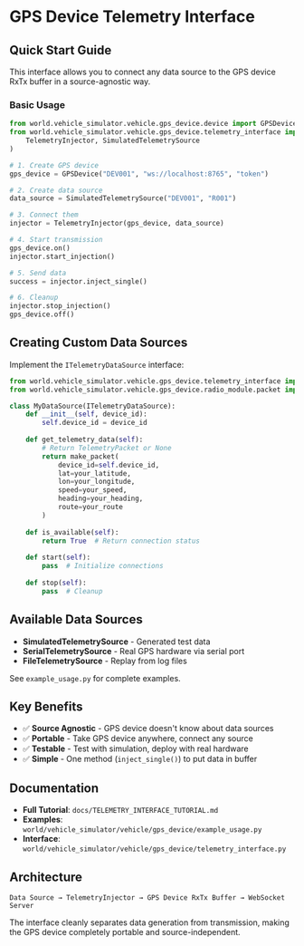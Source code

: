 # GPS Device Telemetry Interface

## Quick Start Guide

This interface allows you to connect any data source to the GPS device RxTx buffer in a source-agnostic way.

### Basic Usage

```python
from world.vehicle_simulator.vehicle.gps_device.device import GPSDevice
from world.vehicle_simulator.vehicle.gps_device.telemetry_interface import (
    TelemetryInjector, SimulatedTelemetrySource
)

# 1. Create GPS device
gps_device = GPSDevice("DEV001", "ws://localhost:8765", "token")

# 2. Create data source
data_source = SimulatedTelemetrySource("DEV001", "R001") 

# 3. Connect them
injector = TelemetryInjector(gps_device, data_source)

# 4. Start transmission
gps_device.on()
injector.start_injection()

# 5. Send data
success = injector.inject_single()

# 6. Cleanup
injector.stop_injection()
gps_device.off()
```

## Creating Custom Data Sources

Implement the `ITelemetryDataSource` interface:

```python
from world.vehicle_simulator.vehicle.gps_device.telemetry_interface import ITelemetryDataSource
from world.vehicle_simulator.vehicle.gps_device.radio_module.packet import make_packet

class MyDataSource(ITelemetryDataSource):
    def __init__(self, device_id):
        self.device_id = device_id
    
    def get_telemetry_data(self):
        # Return TelemetryPacket or None
        return make_packet(
            device_id=self.device_id,
            lat=your_latitude,
            lon=your_longitude,
            speed=your_speed,
            heading=your_heading,
            route=your_route
        )
    
    def is_available(self):
        return True  # Return connection status
    
    def start(self):
        pass  # Initialize connections
    
    def stop(self):
        pass  # Cleanup
```

## Available Data Sources

- **SimulatedTelemetrySource** - Generated test data
- **SerialTelemetrySource** - Real GPS hardware via serial port  
- **FileTelemetrySource** - Replay from log files

See `example_usage.py` for complete examples.

## Key Benefits

- ✅ **Source Agnostic** - GPS device doesn't know about data sources
- ✅ **Portable** - Take GPS device anywhere, connect any source
- ✅ **Testable** - Test with simulation, deploy with real hardware
- ✅ **Simple** - One method (`inject_single()`) to put data in buffer

## Documentation

- **Full Tutorial**: `docs/TELEMETRY_INTERFACE_TUTORIAL.md`
- **Examples**: `world/vehicle_simulator/vehicle/gps_device/example_usage.py`
- **Interface**: `world/vehicle_simulator/vehicle/gps_device/telemetry_interface.py`

## Architecture

```text
Data Source → TelemetryInjector → GPS Device RxTx Buffer → WebSocket Server
```

The interface cleanly separates data generation from transmission, making the GPS device completely portable and source-independent.

